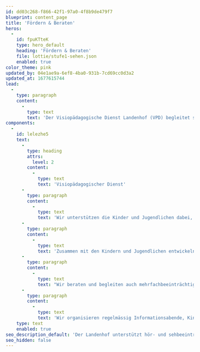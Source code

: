 ```yaml
---
id: dd03c268-f866-42f1-97a0-4f8b9de479f7
blueprint: content_page
title: 'Fördern & Beraten'
heros:
  -
    id: fpuKTteK
    type: hero_default
    heading: 'Fördern & Beraten'
    file: lottie/stufe1-sehen.json
    enabled: true
color_theme: pink
updated_by: 04e1ae9a-6ef8-4ba0-931b-7cd69cc0d3a2
updated_at: 1677615744
lead:
  -
    type: paragraph
    content:
      -
        type: text
        text: 'Der Visiopädagogische Dienst Landenhof (VPD) begleitet sehbeeinträchtigte Kinder, Jugendliche und deren Umfeld vom Zeitpunkt der Diagnose – also oft vom Säuglingsalter an – bis zum Abschluss der obligatorischen Schulzeit.'
components:
  -
    id: lelezhe5
    text:
      -
        type: heading
        attrs:
          level: 2
        content:
          -
            type: text
            text: 'Visiopädagogischer Dienst'
      -
        type: paragraph
        content:
          -
            type: text
            text: 'Wir unterstützen die Kinder und Jugendlichen dabei, ihre Sehfähigkeiten optimal zu entwickeln sowie kognitive, motorische, soziale und emotionale Fähigkeiten zu entfalten. '
      -
        type: paragraph
        content:
          -
            type: text
            text: 'Zusammen mit den Kindern und Jugendlichen entwickeln wir Strategien, damit sie ihren Sehrest und ihre anderen Sinne optimal einsetzen können, möglichst selbstständig agieren und sich integrieren können.'
      -
        type: paragraph
        content:
          -
            type: text
            text: "Wir beraten und begleiten auch mehrfachbeeinträchtigte Kinder und Jugendliche mit einer Sehbeeinträchtigung, von der Geburt bis zum Abschluss der obligatorischen Schulzeit. \_"
      -
        type: paragraph
        content:
          -
            type: text
            text: 'Wir organisieren regelmässig Informationsabende, Kinder- und Familientreffen und bieten Weiterbildungen für Lehrpersonen und Assistenzpersonen an.'
    type: text
    enabled: true
seo_description_default: 'Der Landenhof unterstützt hör- und sehbeeinträchtigte Kinder & Jugendliche in ihrem selbstbestimmten Leben durch Förderung ihrer Fähigkeiten & Entwicklung'
seo_hidden: false
---
```

